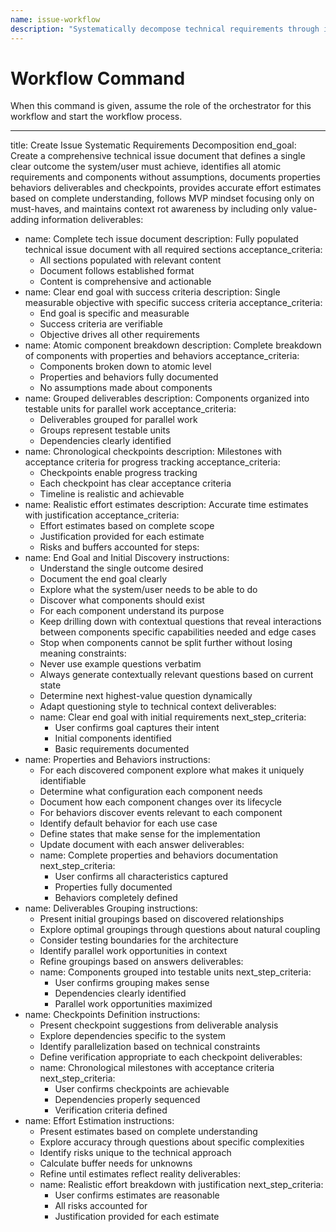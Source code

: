 ```yaml
---
name: issue-workflow
description: "Systematically decompose technical requirements through iterative questioning to create comprehensive tech issues with clear goals, components, properties, behaviors, deliverables, checkpoints, and effort estimates."
---
```

# Workflow Command

When this command is given, assume the role of the orchestrator for this workflow and start the workflow process.

---

title: Create Issue Systematic Requirements Decomposition
end_goal: Create a comprehensive technical issue document that defines a single clear outcome the system/user must achieve, identifies all atomic requirements and components without assumptions, documents properties behaviors deliverables and checkpoints, provides accurate effort estimates based on complete understanding, follows MVP mindset focusing only on must-haves, and maintains context rot awareness by including only value-adding information
deliverables:
  - name: Complete tech issue document
    description: Fully populated technical issue document with all required sections
    acceptance_criteria:
      - All sections populated with relevant content
      - Document follows established format
      - Content is comprehensive and actionable
  - name: Clear end goal with success criteria
    description: Single measurable objective with specific success criteria
    acceptance_criteria:
      - End goal is specific and measurable
      - Success criteria are verifiable
      - Objective drives all other requirements
  - name: Atomic component breakdown
    description: Complete breakdown of components with properties and behaviors
    acceptance_criteria:
      - Components broken down to atomic level
      - Properties and behaviors fully documented
      - No assumptions made about components
  - name: Grouped deliverables
    description: Components organized into testable units for parallel work
    acceptance_criteria:
      - Deliverables grouped for parallel work
      - Groups represent testable units
      - Dependencies clearly identified
  - name: Chronological checkpoints
    description: Milestones with acceptance criteria for progress tracking
    acceptance_criteria:
      - Checkpoints enable progress tracking
      - Each checkpoint has clear acceptance criteria
      - Timeline is realistic and achievable
  - name: Realistic effort estimates
    description: Accurate time estimates with justification
    acceptance_criteria:
      - Effort estimates based on complete scope
      - Justification provided for each estimate
      - Risks and buffers accounted for
steps:
  - name: End Goal and Initial Discovery
    instructions:
      - Understand the single outcome desired
      - Document the end goal clearly
      - Explore what the system/user needs to be able to do
      - Discover what components should exist
      - For each component understand its purpose
      - Keep drilling down with contextual questions that reveal interactions between components specific capabilities needed and edge cases
      - Stop when components cannot be split further without losing meaning
    constraints:
      - Never use example questions verbatim
      - Always generate contextually relevant questions based on current state
      - Determine next highest-value question dynamically
      - Adapt questioning style to technical context
    deliverables:
      - name: Clear end goal with initial requirements
        next_step_criteria:
          - User confirms goal captures their intent
          - Initial components identified
          - Basic requirements documented
  - name: Properties and Behaviors
    instructions:
      - For each discovered component explore what makes it uniquely identifiable
      - Determine what configuration each component needs
      - Document how each component changes over its lifecycle
      - For behaviors discover events relevant to each component
      - Identify default behavior for each use case
      - Define states that make sense for the implementation
      - Update document with each answer
    deliverables:
      - name: Complete properties and behaviors documentation
        next_step_criteria:
          - User confirms all characteristics captured
          - Properties fully documented
          - Behaviors completely defined
  - name: Deliverables Grouping
    instructions:
      - Present initial groupings based on discovered relationships
      - Explore optimal groupings through questions about natural coupling
      - Consider testing boundaries for the architecture
      - Identify parallel work opportunities in context
      - Refine groupings based on answers
    deliverables:
      - name: Components grouped into testable units
        next_step_criteria:
          - User confirms grouping makes sense
          - Dependencies clearly identified
          - Parallel work opportunities maximized
  - name: Checkpoints Definition
    instructions:
      - Present checkpoint suggestions from deliverable analysis
      - Explore dependencies specific to the system
      - Identify parallelization based on technical constraints
      - Define verification appropriate to each checkpoint
    deliverables:
      - name: Chronological milestones with acceptance criteria
        next_step_criteria:
          - User confirms checkpoints are achievable
          - Dependencies properly sequenced
          - Verification criteria defined
  - name: Effort Estimation
    instructions:
      - Present estimates based on complete understanding
      - Explore accuracy through questions about specific complexities
      - Identify risks unique to the technical approach
      - Calculate buffer needs for unknowns
      - Refine until estimates reflect reality
    deliverables:
      - name: Realistic effort breakdown with justification
        next_step_criteria:
          - User confirms estimates are reasonable
          - All risks accounted for
          - Justification provided for each estimate
